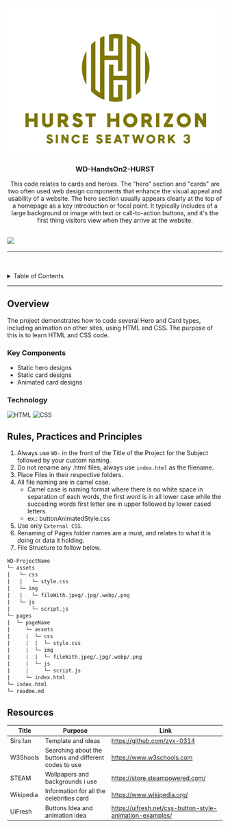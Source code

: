 <a name="readme-top">

<br/>

<br />
<div align="center">
  <a href="https://github.com/DallleHurst">
  <!-- TODO: If you want to add logo or banner you can add it here -->
    <img src="./assets/img/DD-removebg-preview.png" alt="Daledo" width="auto" height="auto">
  </a>
<!-- TODO: Change Title to the name of the title of your Project -->
  <h3 align="center">WD-HandsOn2-HURST</h3>
</div>
<!-- TODO: Make a short description -->
<div align="center">
  This code relates to cards and heroes. The "hero" section and "cards" are two often used web design components that enhance the visual appeal and usability of a website. The hero section usually appears clearly at the top of a homepage as a key introduction or focal point. It typically includes of a large background or image with text or call-to-action buttons, and it's the first thing visitors view when they arrive at the website.
</div>

<br />

<!-- TODO: Change the zyx-0314 into your github username  -->
<!-- TODO: Change the WD-Template-Project into the same name of your folder -->
![](https://visit-counter.vercel.app/counter.png?page=DomeldManangan/WD-HandsOn2-MANANGAN)

---

<br />
<br />

<!-- TODO: If you want to add more layers for your readme -->
<details>
  <summary>Table of Contents</summary>
  <ol>
    <li>
      <a href="#overview">Overview</a>
      <ol>
        <li>
          <a href="#key-components">Key Components</a>
        </li>
        <li>
          <a href="#technology">Technology</a>
        </li>
      </ol>
    </li>
    <li>
      <a href="#rule,-practices-and-principles">Rules, Practices and Principles</a>
    </li>
    <li>
      <a href="#resources">Resources</a>
    </li>
  </ol>
</details>

---

## Overview

<!-- TODO: To be changed -->
<!-- The following are just sample -->
The project demonstrates how to code several Hero and Card types, including animation on other sites, using HTML and CSS. The purpose of this is to learn HTML and CSS code.

### Key Components
<!-- TODO: List of Key Components -->
<!-- The following are just sample -->
- Static hero designs
- Static card designs
- Animated card designs

### Technology
<!-- TODO: List of Technology Used -->
![HTML](https://img.shields.io/badge/HTML-E34F26?style=for-the-badge&logo=html5&logoColor=white)
![CSS](https://img.shields.io/badge/CSS-1572B6?style=for-the-badge&logo=css3&logoColor=white)

## Rules, Practices and Principles
1. Always use `WD-` in the front of the Title of the Project for the Subject followed by your custom naming.
2. Do not rename any .html files; always use `index.html` as the filename.
3. Place Files in their respective folders.
4. All file naming are in camel case.
   - Camel case is naming format where there is no white space in separation of each words, the first word is in all lower case while the succeding words first letter are in upper followed by lower cased letters.
   - ex.: buttonAnimatedStyle.css
5. Use only `External CSS`.
6. Renaming of Pages folder names are a must, and relates to what it is doing or data it holding.
7. File Structure to follow below.

```
WD-ProjectName
└─ assets
|   └─ css
|   |   └─ style.css
|   └─ img
|   |   └─ fileWith.jpeg/.jpg/.webp/.png
|   └─ js
|       └─ script.js
└─ pages
|  └─ pageName
|     └─ assets
|     |  └─ css
|     |  |  └─ style.css
|     |  └─ img
|     |  |  └─ fileWith.jpeg/.jpg/.webp/.png
|     |  └─ js
|     |     └─ script.js
|     └─ index.html
└─ index.html
└─ readme.md
```

## Resources

<!-- TODO: Add References -->
| Title | Purpose | Link |
|-|-|-|
| Sirs Ian | Template and ideas | https://github.com/zyx-0314 |
| W3Shools | Searching about the buttons and different codes to use | https://www.w3schools.com |
| STEAM | Wallpapers and backgrounds i use | https://store.steampowered.com/ |
| Wikipedia | Information for all the celebrities card | https://www.wikipedia.org/ |
| UiFresh | Buttons Idea and animation idea | https://uifresh.net/css-button-style-animation-examples/ |
